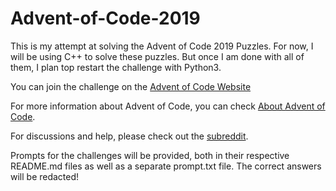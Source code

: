 # Advent-of-Code-2019
This is my attempt at solving the Advent of Code 2019 Puzzles. For now, I will be using C++ to solve these puzzles. But once I am done with all of them, I plan top restart the challenge with Python3.

You can join the challenge on the [Advent of Code Website](https://adventofcode.com/)

For more information about Advent of Code, you can check [About Advent of Code](https://adventofcode.com/2019/about).

For discussions and help, please check out the [subreddit](https://www.reddit.com/r/adventofcode/).

Prompts for the challenges will be provided, both in their respective README.md files as well as a separate prompt.txt file. The correct answers will be redacted!
